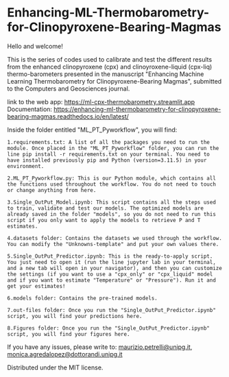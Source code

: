 # Enhancing-ML-Thermobarometry-for-Clinopyroxene-Bearing-Magmas

Hello and welcome!

This is the series of codes used to calibrate and test the different results from the enhanced clinopyroxene (cpx) and clinoyroxene-liquid (cpx-liq) thermo-barometers presented in the manuscript "Enhancing Machine Learning Thermobarometry for Clinopyroxene-Bearing Magmas", submitted to the Computers and Geosciences journal.

link to the web app: https://ml-cpx-thermobarometry.streamlit.app
Documentation: https://enhancing-ml-thermobarometry-for-clinopyroxene-bearing-magmas.readthedocs.io/en/latest/

Inside the folder entitled "ML_PT_Pyworkflow", you will find: 

    1.requirements.txt: A list of all the packages you need to run the module. Once placed in the "ML_PT_Pyworkflow" folder, you can run the line pip install -r requirements.txt on your terminal. You need to have installed previously pip and Python (version=3.11.5) in your environment.
    
    2.ML_PT_Pyworkflow.py: This is our Python module, which contains all the functions used throughout the workflow. You do not need to touch or change anything from here.
    
    3.Single_OutPut_Model.ipynb: This script contains all the steps used to train, validate and test our models. The optimized models are already saved in the folder "models", so you do not need to run this script if you only want to apply the models to retrieve P and T estimates.
    
    4.datasets folder: Contains the datasets we used through the workflow. You can modify the "Unknowns-template" and put your own values there.
    
    5.Single_OutPut_Predictor.ipynb: This is the ready-to-apply script. You just need to open it (run the line jupyter lab in your terminal, and a new tab will open in your navigator), and then you can customize the settings (if you want to use a "cpx_only" or "cpx_liquid" model and if you want to estimate "Temperature" or "Pressure"). Run it and get your estimates!
    
    6.models folder: Contains the pre-trained models.
    
    7.out-files folder: Once you run the "Single_OutPut_Predictor.ipynb" script, you will find your predictions here.
    
    8.Figures folder: Once you run the "Single_OutPut_Predictor.ipynb" script, you will find your figures here.

If you have any issues, please write to: maurizio.petrelli@unipg.it, monica.agredalopez@dottorandi.unipg.it

Distributed under the MIT license.
